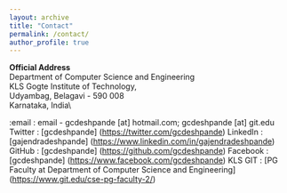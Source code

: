 ```yaml
---
layout: archive
title: "Contact"
permalink: /contact/
author_profile: true
---
```

<b>Official Address</b> \
Department of Computer Science and Engineering\
KLS Gogte Institute of Technology, \
Udyambag, Belagavi - 590 008\
Karnataka, India\

:email : email - gcdeshpande [at] hotmail.com; gcdeshpande [at] git.edu \
Twitter : [gcdeshpande] (https://twitter.com/gcdeshpande)
LinkedIn : [gajendradeshpande] (https://www.linkedin.com/in/gajendradeshpande)
GitHub : [gcdeshpande] (https://github.com/gcdeshpande)
Facebook : [gcdeshpande] (https://www.facebook.com/gcdeshpande)
KLS GIT : [PG Faculty at Department of Computer Science and Engineering] (https://www.git.edu/cse-pg-faculty-2/)


